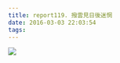 ```yaml
---
title: report119. 撥雲見日後迷惘
date: 2016-03-03 22:03:54
tags:
---
```

![](https://i.loli.net/2017/12/25/5a411192d7445.jpg)
